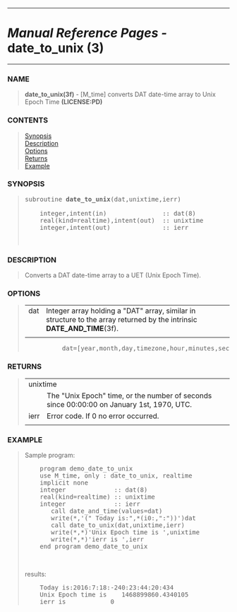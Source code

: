 <?
<body>
  <a name="top" id="top"></a>
  <div id="Container">
    <div id="Content">
      <div class="c13">
        <hr />
        <h1><i>Manual Reference Pages -</i> date_to_unix (3)</h1>
        <hr />
      </div><a name="0"></a>
      <h3><a name="0">NAME</a></h3>
      <blockquote>
        <b>date_to_unix(3f)</b> - [M_time] converts DAT date-time array to Unix Epoch Time <b>(LICENSE:PD)</b>
      </blockquote><a name="contents" id="contents"></a>
      <h3>CONTENTS</h3>
      <blockquote>
        <a href="#1">Synopsis</a><br />
        <a href="#2">Description</a><br />
        <a href="#3">Options</a><br />
        <a href="#4">Returns</a><br />
        <a href="#5">Example</a><br />
      </blockquote><a name="8"></a>
      <h3><a name="8">SYNOPSIS</a></h3>
      <blockquote>
        <pre>
subroutine <b>date_to_unix</b>(dat,unixtime,ierr)
<br />    integer,intent(in)               :: dat(8)
    real(kind=realtime),intent(out)  :: unixtime
    integer,intent(out)              :: ierr
<br />
</pre>
      </blockquote><a name="2"></a>
      <h3><a name="2">DESCRIPTION</a></h3>
      <blockquote>
        <p>Converts a DAT date-time array to a UET (Unix Epoch Time).</p>
      </blockquote><a name="3"></a>
      <h3><a name="3">OPTIONS</a></h3>
      <blockquote>
        <table cellpadding="3">
          <tr valign="top">
            <td class="c14" width="6%" nowrap="nowrap">dat</td>
            <td valign="bottom">Integer array holding a "DAT" array, similar in structure to the array returned by the intrinsic
            <b>DATE_AND_TIME</b>(3f).</td>
          </tr>
          <tr>
            <td></td>
          </tr>
        </table><!-- .nf -->
        <pre>
          dat=[year,month,day,timezone,hour,minutes,seconds,milliseconds]
</pre>
      </blockquote><a name="4"></a>
      <h3><a name="4">RETURNS</a></h3>
      <blockquote>
        <table cellpadding="3">
          <tr valign="top">
            <td class="c14" colspan="2">unixtime</td>
          </tr>
          <tr valign="top">
            <td width="6%"></td>
            <td>The "Unix Epoch" time, or the number of seconds since 00:00:00 on January 1st, 1970, UTC.</td>
          </tr>
          <tr valign="top">
            <td class="c14" width="6%" nowrap="nowrap">ierr</td>
            <td valign="bottom">Error code. If 0 no error occurred.</td>
          </tr>
          <tr>
            <td></td>
          </tr>
        </table>
      </blockquote><a name="5"></a>
      <h3><a name="5">EXAMPLE</a></h3>
      <blockquote>
        Sample program:
        <pre>
    program demo_date_to_unix
    use M_time, only : date_to_unix, realtime
    implicit none
    integer             :: dat(8)
    real(kind=realtime) :: unixtime
    integer             :: ierr
       call date_and_time(values=dat)
       write(*,'(" Today is:",*(i0:,":"))')dat
       call date_to_unix(dat,unixtime,ierr)
       write(*,*)'Unix Epoch time is ',unixtime
       write(*,*)'ierr is ',ierr
    end program demo_date_to_unix
<br />
</pre>results:
        <pre>
    Today is:2016:7:18:-240:23:44:20:434
    Unix Epoch time is    1468899860.4340105
    ierr is            0
</pre>
      </blockquote><a name="6"></a>
    </div>
  </div>
</body>

